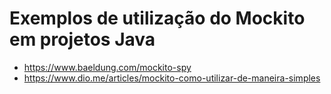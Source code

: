 # Exemplos de utilização do Mockito em projetos Java

- https://www.baeldung.com/mockito-spy
- https://www.dio.me/articles/mockito-como-utilizar-de-maneira-simples